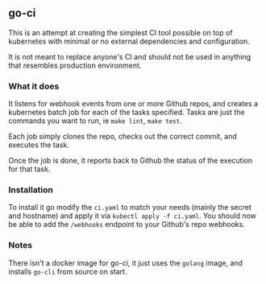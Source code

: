## go-ci

This is an attempt at creating the simplest CI tool possible on top of 
kubernetes with minimal or no external dependencies and configuration.

It is not meant to replace anyone's CI and should not be used in anything that
resembles production environment.

### What it does

It listens for webhook events from one or more Github repos, and creates a 
kubernetes batch job for each of the tasks specified. 
Tasks are just the commands you want to run, ie `make lint`, `make test`.

Each job simply clones the repo, checks out the correct commit, and executes the
task.

Once the job is done, it reports back to Github the status of the execution for
that task.

### Installation

To install it go modify the `ci.yaml` to match your needs (mainly the secret
and hostname) and apply it via `kubectl apply -f ci.yaml`.
You should now be able to add the `/webhooks` endpoint to your Github's repo
webhooks.

### Notes

There isn't a docker image for go-ci, it just uses the `golang` image, and 
installs `go-cli` from source on start.

